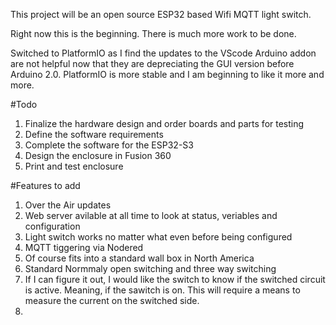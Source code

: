 This project will be an open source ESP32 based Wifi MQTT light switch. 

Right now this is the beginning. There is much more work to be done.

Switched to PlatformIO as I find the updates to the VScode Arduino addon are not helpful now that they are depreciating the GUI version before Arduino 2.0. PlatformIO is more stable and I am beginning to like it more and more.

#Todo
1. Finalize the hardware design and order boards and parts for testing
2. Define the software requirements
3. Complete the software for the ESP32-S3
4. Design the enclosure in Fusion 360
5. Print and test enclosure

#Features to add
1. Over the Air updates
2. Web server avilable at all time to look at status, veriables and configuration
3. Light switch works no matter what even before being configured
4. MQTT tiggering via Nodered
5. Of course fits into a standard wall box in North America
6. Standard Normmaly open switching and three way switching
7. If I can figure it out, I would like the switch to know if the switched circuit is active. Meaning, if the sawitch is on. This will require a means to measure the current on the switched side.
8.
